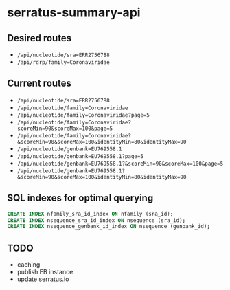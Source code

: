 # serratus-summary-api

## Desired routes

- `/api/nucleotide/sra=ERR2756788`
- `/api/rdrp/family=Coronaviridae`

## Current routes

- `/api/nucleotide/sra=ERR2756788`
- `/api/nucleotide/family=Coronaviridae`
- `/api/nucleotide/family=Coronaviridae?page=5`
- `/api/nucleotide/family=Coronaviridae?scoreMin=90&scoreMax=100&page=5`
- `/api/nucleotide/family=Coronaviridae?&scoreMin=90&scoreMax=100&identityMin=80&identityMax=90`
- `/api/nucleotide/genbank=EU769558.1`
- `/api/nucleotide/genbank=EU769558.1?page=5`
- `/api/nucleotide/genbank=EU769558.1?&scoreMin=90&scoreMax=100&page=5`
- `/api/nucleotide/genbank=EU769558.1?&scoreMin=90&scoreMax=100&identityMin=80&identityMax=90`

## SQL indexes for optimal querying

```sql
CREATE INDEX nfamily_sra_id_index ON nfamily (sra_id);
CREATE INDEX nsequence_sra_id_index ON nsequence (sra_id);
CREATE INDEX nsequence_genbank_id_index ON nsequence (genbank_id);
```

## TODO

- caching
- publish EB instance
- update serratus.io
